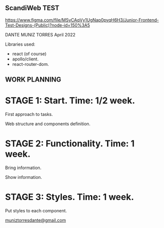 ## ScandiWeb TEST

https://www.figma.com/file/MSyCAqVy1UgNap0pvqH6H3/Junior-Frontend-Test-Designs-(Public)?node-id=150%3A5

DANTE MUNIZ TORRES
April 2022

Libraries used:
- react (of course)
- apollo/client.
- react-router-dom.

## WORK PLANNING 

# STAGE 1: Start. Time: 1/2 week.

First approach to tasks.

Web structure and components definition.


# STAGE 2: Functionality. Time: 1 week.

Bring information.

Show information.


# STAGE 3: Styles. Time: 1 week.

Put styles to each component.


muniztorresdante@gmail.com
